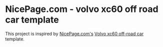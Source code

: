 # NicePage.com - volvo xc60 off road car template

This project is inspired by [NicePage.com's](https://nicepage.com) [Volvo xc60 off-road car](https://nicepage.com/html-templates/preview/volvo-xc60-off-road-car-72817?device=desktop) template.